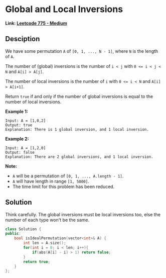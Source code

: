 # Global and Local Inversions

**Link: [Leetcode 775 - Medium](https://leetcode.com/problems/global-and-local-inversions/)**



## Desciption

We have some permutation `A` of `[0, 1, ..., N - 1]`, where `N` is the length of `A`.

The number of (global) inversions is the number of `i < j` with `0 <= i < j < N` and `A[i] > A[j]`.

The number of local inversions is the number of `i` with `0 <= i < N` and `A[i] > A[i+1]`.

Return `true` if and only if the number of global inversions is equal to the number of local inversions.

**Example 1:**

```
Input: A = [1,0,2]
Output: true
Explanation: There is 1 global inversion, and 1 local inversion.
```

**Example 2:**

```
Input: A = [1,2,0]
Output: false
Explanation: There are 2 global inversions, and 1 local inversion.
```

**Note:**

- `A` will be a permutation of `[0, 1, ..., A.length - 1]`.
- `A` will have length in range `[1, 5000]`.
- The time limit for this problem has been reduced.



## Solution

Think carefully. The global inversions must be local inversions too, else the number of each type won't be the same.

```c++
class Solution {
public:
    bool isIdealPermutation(vector<int>& A) {
        int len = A.size();
        for(int i = 0; i < len; i++){
            if(abs(A[i] - i) > 1) return false;
        }
        return true;
    }
};
```

